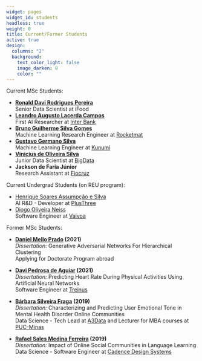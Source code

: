 ```yaml
---
widget: pages
widget_id: students
headless: true
weight: 0
title: Current/Former Students
active: true
design:
  columns: "2"
  background:
    text_color_light: false
    image_darken: 0
    color: ""
---
```

Current MSc Students:
* **[Ronald Davi Rodrigues Pereira](https://www.linkedin.com/in/ronald-pereira-6858a6b5/)**  
  Senior Data Scientist at iFood
* **[Leandro Augusto Lacerda Campos](https://www.linkedin.com/in/leandrolcampos/)**  
  First AI Researcher at [Inter Bank](https://www.bancointer.com.br)
* **[Bruno Guilherme Silva Gomes](https://www.linkedin.com/in/bruno-gomes-53908a17a/)**  
Machine Learning Research Engineer at [Rocketmat](https://www.rocketmat.com/)
* **[Gustavo Germano Silva](https://www.linkedin.com/in/gustavo-germano/)**  
Machine Learning Engineer at [Kunumi](https://www.kunumi.com)
* **[Vinicius de Oliveira Silva](https://www.linkedin.com/in/silva-vinicius/)**  
Junior Data Scientist at [BigData](https://bigdata.com.br/)
* **Jackson de Faria Júnior**  
Research Assistant at [Fiocruz](https://portal.fiocruz.br)

Current Undergrad Students (on REU program):
* [Henrique Soares Assumpção e Silva](https://www.linkedin.com/in/henrysilvacs/)  
AI R&D - Developer at [PlusThree]() 
* [Diogo Oliveira Neiss](https://www.linkedin.com/in/diogo-neiss/)  
Software Engineer at [Vaivoa](https://vaivoa.com/)

Former MSc Students:
* **[Daniel Mello Prado](https://www.linkedin.com/in/daniel-mello-42a49a143/) (2021)**  
  *Dissertation*: Generative Adversarial Networks For Hierarchical Clustering  
  Applying for Doctorate Program abroad 

* **[Davi Pedrosa de Aguiar](https://www.linkedin.com/in/davi-pedrosa-de-aguiar) (2021)**  
  *Dissertation:* Predicting Heart Rate During Physical Activities Using Artificial Neural Networks  
  Software Engineer at [Treinus](http://www.treinus.com.br)

* **[Bárbara Silveira Fraga](https://www.linkedin.com/in/barbarasilveiraf/) (2019)**  
  *Dissertation:* Characterizing and Predicting User Emotional Tone in Mental Health Disorder Online Communities  
  Data Science - Tech Lead at [A3Data](https://a3data.com.br/) and Lecturer for MBA courses at [PUC-Minas](https://www.pucminas.com.br)

* **[Rafael Sales Medina Ferreira](https://www.linkedin.com/in/rafaelsmedina/) (2019)**  
  *Dissertation:* Impact of Online Social Communities in Language Learning  
  Data Science - Software Engineer at [Cadence Design Systems](https://www.cadence.com)




